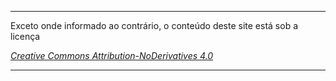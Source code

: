 
---
Exceto onde informado ao contrário, o conteúdo deste site está sob a licença

_[Creative Commons Attribution-NoDerivatives 4.0](https://creativecommons.org/licenses/by-nd/4.0/deed)_

---
